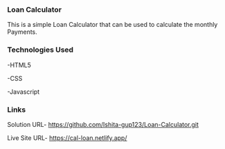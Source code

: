 ### Loan Calculator
This is a simple Loan Calculator that can be used to calculate the monthly Payments.

### Technologies Used
-HTML5

-CSS

-Javascript

### Links
Solution URL- https://github.com/Ishita-gup123/Loan-Calculator.git

Live Site URL- https://cal-loan.netlify.app/


